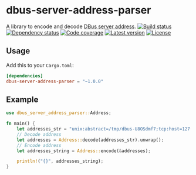 # dbus-server-address-parser

A library to encode and decode [DBus server address](https://dbus.freedesktop.org/doc/dbus-specification.html#addresses).
[![Build status](https://github.com/LinkTed/dbus-server-address-parser/workflows/Continuous%20Integration/badge.svg)](https://github.com/LinkTed/dbus-server-address-parser/actions?query=workflow%3A%22Continuous+Integration%22)
[![Dependency status](https://deps.rs/repo/github/linkted/dbus-server-address-parser/status.svg)](https://deps.rs/repo/github/linkted/dbus-server-address-parser)
[![Code coverage](https://codecov.io/gh/LinkTed/dbus-server-address-parser/branch/master/graph/badge.svg)](https://codecov.io/gh/LinkTed/dbus-server-address-parser)
[![Latest version](https://img.shields.io/crates/v/dbus-server-address-parser.svg)](https://crates.io/crates/dbus-server-address-parser)
[![License](https://img.shields.io/crates/l/dbus-server-address-parser.svg)](https://opensource.org/licenses/BSD-3-Clause)

## Usage

Add this to your `Cargo.toml`:

```toml
[dependencies]
dbus-server-address-parser = "~1.0.0"
```

## Example

```rust
use dbus_server_address_parser::Address;

fn main() {
    let addresses_str = "unix:abstract=/tmp/dbus-U8OSdmf7;tcp:host=127.0.0.1,port=30958";
    // Decode address
    let addresses = Address::decode(addresses_str).unwrap();
    // Encode address
    let addresses_string = Address::encode(&addresses);

    println!("{}", addresses_string);
}
```

